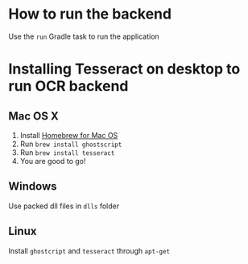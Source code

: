 # How to run the backend

Use the `run` Gradle task to run the application

# Installing Tesseract on desktop to run OCR backend
## Mac OS X
1. Install [Homebrew for Mac OS](http://brew.sh/)
2. Run `brew install ghostscript`
3. Run `brew install tesseract`
4. You are good to go!

## Windows
Use packed dll files in `dlls` folder

## Linux
Install `ghostcript` and `tesseract` through `apt-get`